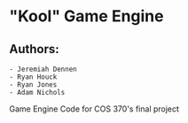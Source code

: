 # "Kool" Game Engine

## Authors:
    - Jeremiah Dennen
    - Ryan Houck
    - Ryan Jones
    - Adam Nichols

Game Engine Code for COS 370's final project
